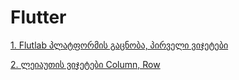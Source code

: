 # Flutter
[1. Flutlab პლატფორმის გაცნობა, პირველი ვიჯეტები](./flutlab/README.md)

[2. ლეიაუთის ვიჯეტები Column, Row](./layout/README.md)

